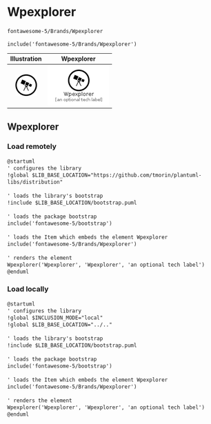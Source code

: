 # Wpexplorer


```text
fontawesome-5/Brands/Wpexplorer
```

```text
include('fontawesome-5/Brands/Wpexplorer')
```



| Illustration | Wpexplorer |
| :---: | :---: |
| ![illustration for Illustration](../../fontawesome-5/Brands/Wpexplorer.png) | ![illustration for Wpexplorer](../../fontawesome-5/Brands/Wpexplorer.Local.png) |




## Wpexplorer

### Load remotely
```plantuml
@startuml
' configures the library
!global $LIB_BASE_LOCATION="https://github.com/tmorin/plantuml-libs/distribution"

' loads the library's bootstrap
!include $LIB_BASE_LOCATION/bootstrap.puml

' loads the package bootstrap
include('fontawesome-5/bootstrap')

' loads the Item which embeds the element Wpexplorer
include('fontawesome-5/Brands/Wpexplorer')

' renders the element
Wpexplorer('Wpexplorer', 'Wpexplorer', 'an optional tech label')
@enduml
```

### Load locally
```plantuml
@startuml
' configures the library
!global $INCLUSION_MODE="local"
!global $LIB_BASE_LOCATION="../.."

' loads the library's bootstrap
!include $LIB_BASE_LOCATION/bootstrap.puml

' loads the package bootstrap
include('fontawesome-5/bootstrap')

' loads the Item which embeds the element Wpexplorer
include('fontawesome-5/Brands/Wpexplorer')

' renders the element
Wpexplorer('Wpexplorer', 'Wpexplorer', 'an optional tech label')
@enduml
```

